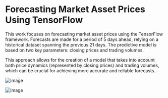 # Forecasting Market Asset Prices Using TensorFlow

This work focuses on forecasting market asset prices using the TensorFlow framework. Forecasts are made for a period of 5 days ahead, relying on a historical dataset spanning the previous 21 days. The predictive model is based on two key parameters: closing prices and trading volumes.

This approach allows for the creation of a model that takes into account both price dynamics (represented by closing prices) and trading volumes, which can be crucial for achieving more accurate and reliable forecasts.

![image](https://github.com/denysmatyushyn/ForexTensorFlowVer1/assets/37306270/d10fffea-4a3d-4f0d-906d-7e00c3063e30)

![image](https://github.com/denysmatyushyn/ForexTensorFlowVer1/assets/37306270/478d02ed-a7d8-4fdd-96c7-95aff5e0d8c4)


